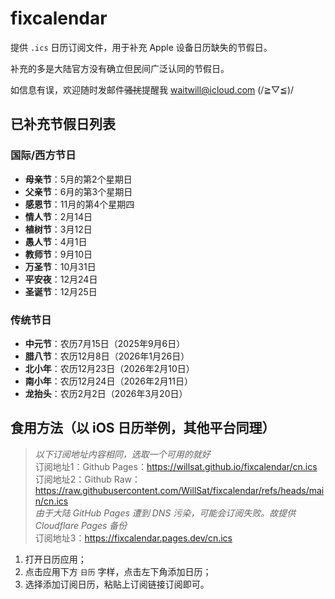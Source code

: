 # fixcalendar

提供 `.ics` 日历订阅文件，用于补充 Apple 设备日历缺失的节假日。

补充的多是大陆官方没有确立但民间广泛认同的节假日。

如信息有误，欢迎随时发邮件~~骚扰~~提醒我 waitwill@icloud.com (/≧▽≦)/

## 已补充节假日列表

### 国际/西方节日

- **母亲节**：5月的第2个星期日
- **父亲节**：6月的第3个星期日
- **感恩节**：11月的第4个星期四
- **情人节**：2月14日
- **植树节**：3月12日
- **愚人节**：4月1日
- **教师节**：9月10日
- **万圣节**：10月31日
- **平安夜**：12月24日
- **圣诞节**：12月25日

### 传统节日

- **中元节**：农历7月15日（2025年9月6日）
- **腊八节**：农历12月8日（2026年1月26日）
- **北小年**：农历12月23日（2026年2月10日）
- **南小年**：农历12月24日（2026年2月11日）
- **龙抬头**：农历2月2日（2026年3月20日）

## 食用方法（以 iOS 日历举例，其他平台同理）

> *以下订阅地址内容相同，选取一个可用的就好*  
> 订阅地址1：Github Pages：https://willsat.github.io/fixcalendar/cn.ics  
> 订阅地址2：Github Raw：https://raw.githubusercontent.com/WillSat/fixcalendar/refs/heads/main/cn.ics  
> *由于大陆 GitHub Pages 遭到 DNS 污染，可能会订阅失败。故提供 Cloudflare Pages 备份*  
> 订阅地址3：https://fixcalendar.pages.dev/cn.ics  

1. 打开日历应用；
2. 点击应用下方 `日历` 字样，点击左下角添加日历；
3. 选择添加订阅日历，粘贴上订阅链接订阅即可。
